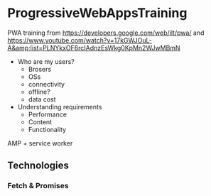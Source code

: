# ProgressiveWebAppsTraining

PWA training from https://developers.google.com/web/ilt/pwa/ and https://www.youtube.com/watch?v=17kGWJOuL-A&amp;list=PLNYkxOF6rcIAdnzEsWkg0KpMn2WJwMBmN

* Who are my users?
    * Brosers
    * OSs
    * connectivity
    * offline?
    * data cost
* Understanding requirements
    * Performance
    * Content
    * Functionality
    
AMP + service worker

## Technologies

### Fetch & Promises

